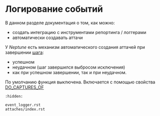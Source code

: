 # Логирование событий

В данном разделе документация о том, как можно:

- создать интеграцию с инструментами репортинга / логгерами
- автоматически создавать аттачи

У _Neptune_ есть механизм автоматического создания аттачей при завершении [шага](./../../core/steps/steps/index.md):

- успешном
- неудачном (шаг завершился выбросом исключения)
- как при успешном завершении, так и при неудачном.

По умолчанию функция выключена. Включается с помощью
свойства [DO_CAPTURES_OF](../../quick_start/settings/attachments.md)

```{toctree}
:hidden:

event_logger.rst
attaches/index.rst
```
